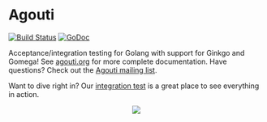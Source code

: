 Agouti
======

[![Build Status](https://api.travis-ci.org/sclevine/agouti.png?branch=master)](http://travis-ci.org/sclevine/agouti)
[![GoDoc](https://godoc.org/github.com/sclevine/agouti?status.svg)](https://godoc.org/github.com/sclevine/agouti)

Acceptance/integration testing for Golang with support for Ginkgo and Gomega! See [agouti.org](http://agouti.org) for more complete documentation. Have questions? Check out the [Agouti mailing list](https://groups.google.com/d/forum/agouti).

Want to dive right in? Our [integration test](https://github.com/sclevine/agouti/blob/master/internal/integration/integration_test.go) is a great place to see everything in action.

<p align="center"><img src="http://agouti.org/images/agouti_small.png" /></p>
